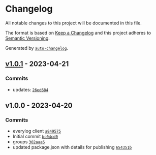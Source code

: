 # Changelog

All notable changes to this project will be documented in this file.

The format is based on [Keep a Changelog](https://keepachangelog.com/en/1.0.0/)
and this project adheres to [Semantic Versioning](https://semver.org/spec/v2.0.0.html).

Generated by [`auto-changelog`](https://github.com/CookPete/auto-changelog).

## [v1.0.1](https://github.com/everylogsaas/everylog_node_client/compare/v1.0.0...v1.0.1) - 2023-04-21

### Commits

- updates: [`26ed684`](https://github.com/everylogsaas/everylog_node_client/commit/26ed684244e039dce3ba0a06d249f9cbdf9bc92f)

## v1.0.0 - 2023-04-20

### Commits

- everylog client [`a849575`](https://github.com/everylogsaas/everylog_node_client/commit/a849575b180cad02fedf157038048ccb801a20b1)
- Initial commit [`bc04cd0`](https://github.com/everylogsaas/everylog_node_client/commit/bc04cd0f1f4578ff53f9817bf1458be2abbebef4)
- groups [`302aaa6`](https://github.com/everylogsaas/everylog_node_client/commit/302aaa66c0e6c4e90610447bcd3df69cb0b23cf1)
- updated package.json with details for publishing [`654351b`](https://github.com/everylogsaas/everylog_node_client/commit/654351bfe70d72b86732e54fc926c015e2ba7c8c)
